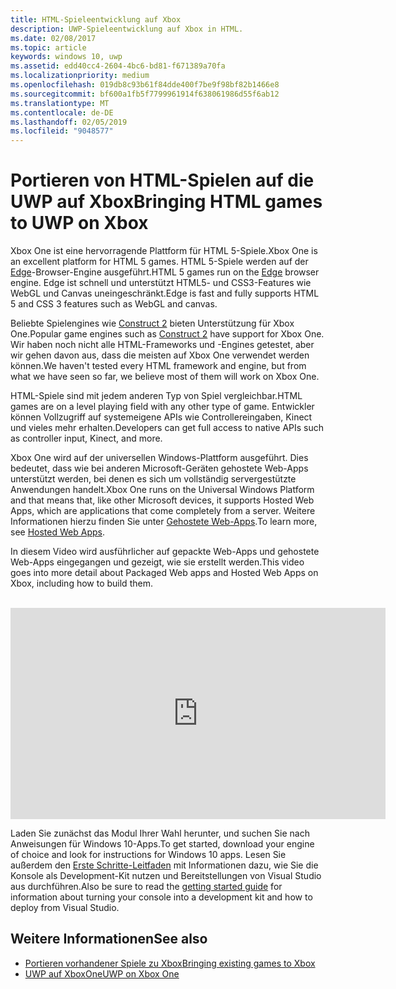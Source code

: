 ```yaml
---
title: HTML-Spieleentwicklung auf Xbox
description: UWP-Spieleentwicklung auf Xbox in HTML.
ms.date: 02/08/2017
ms.topic: article
keywords: windows 10, uwp
ms.assetid: edd40cc4-2604-4bc6-bd81-f671389a70fa
ms.localizationpriority: medium
ms.openlocfilehash: 019db8c93b61f84dde400f7be9f98bf82b1466e8
ms.sourcegitcommit: bf600a1fb5f7799961914f638061986d55f6ab12
ms.translationtype: MT
ms.contentlocale: de-DE
ms.lasthandoff: 02/05/2019
ms.locfileid: "9048577"
---
```

# <a name="bringing-html-games-to-uwp-on-xbox"></a><span data-ttu-id="86d19-104">Portieren von HTML-Spielen auf die UWP auf Xbox</span><span class="sxs-lookup"><span data-stu-id="86d19-104">Bringing HTML games to UWP on Xbox</span></span>
<span data-ttu-id="86d19-105">Xbox One ist eine hervorragende Plattform für HTML 5-Spiele.</span><span class="sxs-lookup"><span data-stu-id="86d19-105">Xbox One is an excellent platform for HTML 5 games.</span></span> <span data-ttu-id="86d19-106">HTML 5-Spiele werden auf der [Edge](https://developer.microsoft.com/microsoft-edge/)-Browser-Engine ausgeführt.</span><span class="sxs-lookup"><span data-stu-id="86d19-106">HTML 5 games run on the [Edge](https://developer.microsoft.com/microsoft-edge/) browser engine.</span></span> <span data-ttu-id="86d19-107">Edge ist schnell und unterstützt HTML5- und CSS3-Features wie WebGL und Canvas uneingeschränkt.</span><span class="sxs-lookup"><span data-stu-id="86d19-107">Edge is fast and fully supports HTML 5 and CSS 3 features such as WebGL and canvas.</span></span>

<span data-ttu-id="86d19-108">Beliebte Spielengines wie [Construct 2](https://www.scirra.com/blog/176/announcing-xbox-one-export-beta) bieten Unterstützung für Xbox One.</span><span class="sxs-lookup"><span data-stu-id="86d19-108">Popular game engines such as [Construct 2](https://www.scirra.com/blog/176/announcing-xbox-one-export-beta) have support for Xbox One.</span></span> <span data-ttu-id="86d19-109">Wir haben noch nicht alle HTML-Frameworks und -Engines getestet, aber wir gehen davon aus, dass die meisten auf Xbox One verwendet werden können.</span><span class="sxs-lookup"><span data-stu-id="86d19-109">We haven't tested every HTML framework and engine, but from what we have seen so far, we believe most of them will work on Xbox One.</span></span>

<span data-ttu-id="86d19-110">HTML-Spiele sind mit jedem anderen Typ von Spiel vergleichbar.</span><span class="sxs-lookup"><span data-stu-id="86d19-110">HTML games are on a level playing field with any other type of game.</span></span> <span data-ttu-id="86d19-111">Entwickler können Vollzugriff auf systemeigene APIs wie Controllereingaben, Kinect und vieles mehr erhalten.</span><span class="sxs-lookup"><span data-stu-id="86d19-111">Developers can get full access to native APIs such as controller input, Kinect, and more.</span></span>

<span data-ttu-id="86d19-112">Xbox One wird auf der universellen Windows-Plattform ausgeführt. Dies bedeutet, dass wie bei anderen Microsoft-Geräten gehostete Web-Apps unterstützt werden, bei denen es sich um vollständig servergestützte Anwendungen handelt.</span><span class="sxs-lookup"><span data-stu-id="86d19-112">Xbox One runs on the Universal Windows Platform and that means that, like other Microsoft devices, it supports Hosted Web Apps, which are applications that come completely from a server.</span></span> <span data-ttu-id="86d19-113">Weitere Informationen hierzu finden Sie unter [Gehostete Web-Apps](https://microsoftedge.github.io/WebAppsDocs/en-US/win10/HWA.htm).</span><span class="sxs-lookup"><span data-stu-id="86d19-113">To learn more, see [Hosted Web Apps](https://microsoftedge.github.io/WebAppsDocs/en-US/win10/HWA.htm).</span></span>


<span data-ttu-id="86d19-114">In diesem Video wird ausführlicher auf gepackte Web-Apps und gehostete Web-Apps eingegangen und gezeigt, wie sie erstellt werden.</span><span class="sxs-lookup"><span data-stu-id="86d19-114">This video goes into more detail about Packaged Web apps and Hosted Web Apps on Xbox, including how to build them.</span></span>
</br>
</br>
<iframe src="https://channel9.msdn.com/Events/Xbox/App-Dev-on-Xbox/Web-Apps-on-Xbox/player#time=04m21s:paused" width="600" height="338" height="658.1199951171875" allowFullScreen frameBorder="0"></iframe>


<span data-ttu-id="86d19-115">Laden Sie zunächst das Modul Ihrer Wahl herunter, und suchen Sie nach Anweisungen für Windows 10-Apps.</span><span class="sxs-lookup"><span data-stu-id="86d19-115">To get started, download your engine of choice and look for instructions for Windows 10 apps.</span></span> <span data-ttu-id="86d19-116">Lesen Sie außerdem den [Erste Schritte-Leitfaden](getting-started.md) mit Informationen dazu, wie Sie die Konsole als Development-Kit nutzen und Bereitstellungen von Visual Studio aus durchführen.</span><span class="sxs-lookup"><span data-stu-id="86d19-116">Also be sure to read the [getting started guide](getting-started.md) for information about turning your console into a development kit and how to deploy from Visual Studio.</span></span>

## <a name="see-also"></a><span data-ttu-id="86d19-117">Weitere Informationen</span><span class="sxs-lookup"><span data-stu-id="86d19-117">See also</span></span>
- [<span data-ttu-id="86d19-118">Portieren vorhandener Spiele zu Xbox</span><span class="sxs-lookup"><span data-stu-id="86d19-118">Bringing existing games to Xbox</span></span>](development-lanes-landing.md)
- [<span data-ttu-id="86d19-119">UWP auf XboxOne</span><span class="sxs-lookup"><span data-stu-id="86d19-119">UWP on Xbox One</span></span>](index.md)
